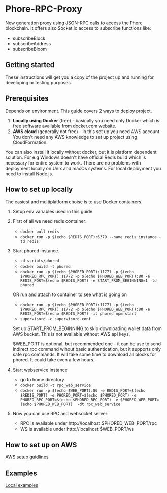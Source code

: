 # Phore-RPC-Proxy
New generation proxy using JSON-RPC calls to access the Phore blockchain. It offers also Socket.io access to subscribe functions like:
  * subscribeBlock
  * subscribeAddress
  * subscribeBloom

## Getting started
These instructions will get you a copy of the project up and running for developing or testing purposes.

## Prerequisites
Depends on environment. This guide covers 2 ways to deploy project.
1. **Locally using Docker** (free) - basically you need only Docker which is free software available from docker.com website.
2. **AWS cloud** (generally not free) - in this set up you need AWS account. You don't need any AWS knowledge to set up
project using CloudFormation.

You can also install it locally without docker, but it is platform dependent solution. For e.g Windows doesn't have
official Redis build which is necessary for entire system to work. There are no problems with deployment locally on Unix
and macOs systems. For local deployment you need to install Node.js.

## How to set up locally
The easiest and multiplatform choise is to use Docker containers.
1. Setup env variables used in this guide.

2. First of all we need redis container:
    * `docker pull redis`
    * `docker run -p $(echo $REDIS_PORT):6379 --name redis_instance -td redis`

3. Start phored instance.
    * `cd scripts/phored`
    * `docker build -t phored`
    * `docker run -p $(echo $PHORED_PORT):11771 -p $(echo $PHORED_RPC_PORT):11772 -p $(echo $PHORED_WEB_PORT):80 -e REDIS_PORT=$(echo $REDIS_PORT) -e START_FROM_BEGINNING=1 -td phored`
    
    OR run and attach to container to see what is going on
    * `docker run -p $(echo $PHORED_PORT):11771 -p $(echo $PHORED_RPC_PORT):11772 -p $(echo $PHORED_WEB_PORT):80 -e REDIS_PORT=$(echo $REDIS_PORT) -it phored npm start`
    * `supervisord -c supervisord.conf`
    
    Set up START_FROM_BEGINNING to skip downloading wallet data from AWS bucket. This is not available without AWS api keys.
    
    $WEB_PORT is optional, but recommended one - it can be use to send indirect rpc command wihout basic authentication, 
    but it supports only safe rpc commands.
    It will take some time to download all blocks for phored. It could take even a few hours.

4. Start webservice instance
    * go to home directory
    * `docker build -t rpc_web_service`
    * `docker run -p $(echo $WEB_PORT):80 -e REDIS_PORT=$(echo $REDIS_PORT) -e PHORED_PORT=$(echo $PHORED_PORT) -e PHORED_RPC_PORT=$(echo $PHORED_RPC_PORT) -e $PHORED_WEB_PORT=(echo $PHORED_WEB_PORT)  -dt rpc_web_service`

5. Now you can use RPC and websocket server:
    * RPC is available under http://localhost:$PHORED_WEB_PORT/rpc
    * WS is available under http://localhost:$WEB_PORT/ws
    
    
## How to set up on AWS
[AWS setup guidlines](aws_cloud_formation/README.md)


## Examples
[Local examples](examples/README.md)
